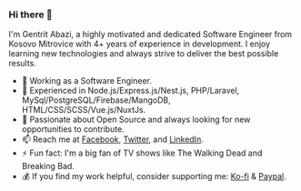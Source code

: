### Hi there 👋

I'm Gentrit Abazi, a highly motivated and dedicated Software Engineer from Kosovo Mitrovice with 4+ years of experience in development. I enjoy learning new technologies and always strive to deliver the best possible results.

- 🔭 Working as a Software Engineer.
- 🌱 Experienced in Node.js/Express.js/Nest.js, PHP/Laravel, MySql/PostgreSQL/Firebase/MangoDB, HTML/CSS/SCSS/Vue.js/NuxtJs.
- 👯 Passionate about Open Source and always looking for new opportunities to contribute.
- 📫 Reach me at [Facebook](https://www.facebook.com/gentritabazi01), [Twitter](https://www.twitter.com/gentritabazi01), and [LinkedIn](https://www.linkedin.com/in/gentritabazi01).
- ⚡ Fun fact: I'm a big fan of TV shows like The Walking Dead and Breaking Bad.
- 💰 If you find my work helpful, consider supporting me: [Ko-fi](https://ko-fi.com/gentritabazi01) & [Paypal](https://www.paypal.com/paypalme/gentritabazi01).
